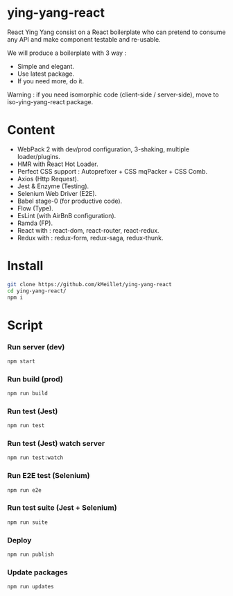 # ying-yang-react

React Ying Yang consist on a React boilerplate who can pretend to consume any API and make component testable and re-usable.

We will produce a boilerplate with 3 way :

- Simple and elegant.
- Use latest package.
- If you need more, do it.

Warning : if you need isomorphic code (client-side / server-side), move to iso-ying-yang-react package.

# Content

- WebPack 2 with dev/prod configuration, 3-shaking, multiple loader/plugins.
- HMR with React Hot Loader.
- Perfect CSS support : Autoprefixer + CSS mqPacker + CSS Comb.
- Axios (Http Request).
- Jest & Enzyme (Testing).
- Selenium Web Driver (E2E).
- Babel stage-0 (for productive code).
- Flow (Type).
- EsLint (with AirBnB configuration).
- Ramda (FP).
- React with : react-dom, react-router, react-redux.
- Redux with : redux-form, redux-saga, redux-thunk.

# Install

```sh
git clone https://github.com/kMeillet/ying-yang-react
cd ying-yang-react/
npm i
```

# Script

### Run server (dev)

```sh
npm start
```

### Run build (prod)

```sh
npm run build
```

### Run test (Jest)

```sh
npm run test
```

### Run test (Jest) watch server

```sh
npm run test:watch
```

### Run E2E test (Selenium)

```sh
npm run e2e
```

### Run test suite (Jest + Selenium)

```sh
npm run suite
```

### Deploy

```sh
npm run publish
```

### Update packages

```sh
npm run updates
```
